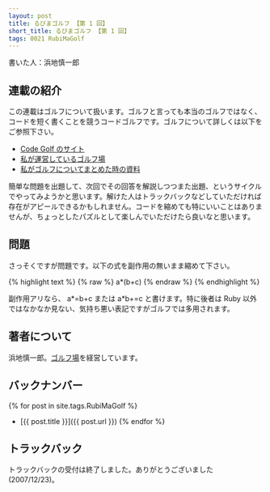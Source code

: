 ```yaml
---
layout: post
title: るびまゴルフ 【第 1 回】
short_title: るびまゴルフ 【第 1 回】
tags: 0021 RubiMaGolf
---
```



書いた人：浜地慎一郎

## 連載の紹介

この連載はゴルフについて扱います。ゴルフと言っても本当のゴルフではなく、コードを短く書くことを競うコードゴルフです。ゴルフについて詳しくは以下をご参照下さい。

* [Code Golf のサイト](http://codegolf.com/)
* [私が運営しているゴルフ場](http://golf.shinh.org/)
* [私がゴルフについてまとめた時の資料](http://shinh.skr.jp/dat_dir/golf_prosym.pdf)


簡単な問題を出題して、次回でその回答を解説しつつまた出題、というサイクルでやってみようかと思います。解けた人はトラックバックなどしていただければ存在がアピールできるかもしれません。コードを縮めても特にいいことはありませんが、ちょっとしたパズルとして楽しんでいただけたら良いなと思います。

## 問題

さっそくですが問題です。以下の式を副作用の無いまま縮めて下さい。

{% highlight text %}
{% raw %}
a*(b+c)
{% endraw %}
{% endhighlight %}


副作用アリなら、 a*=b+c または a*b+=c と書けます。特に後者は Ruby 以外ではなかなか見ない、気持ち悪い表記ですがゴルフでは多用されます。

## 著者について

浜地慎一郎。[ゴルフ場](http://golf.shinh.org/)を経営しています。

## バックナンバー

{% for post in site.tags.RubiMaGolf %}
  - [{{ post.title }}]({{ post.url }})
{% endfor %}

## トラックバック

トラックバックの受付は終了しました。ありがとうございました(2007/12/23)。



